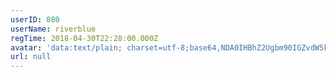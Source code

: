 ```yaml
---
userID: 880
userName: riverblue
regTime: 2018-04-30T22:28:00.000Z
avatar: 'data:text/plain; charset=utf-8;base64,NDA0IHBhZ2Ugbm90IGZvdW5kCg=='
url: null
---
```



